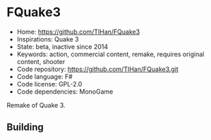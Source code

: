 # FQuake3

- Home: https://github.com/TIHan/FQuake3
- Inspirations: Quake 3
- State: beta, inactive since 2014
- Keywords: action, commercial content, remake, requires original content, shooter
- Code repository: https://github.com/TIHan/FQuake3.git
- Code language: F#
- Code license: GPL-2.0
- Code dependencies: MonoGame

Remake of Quake 3.

## Building
